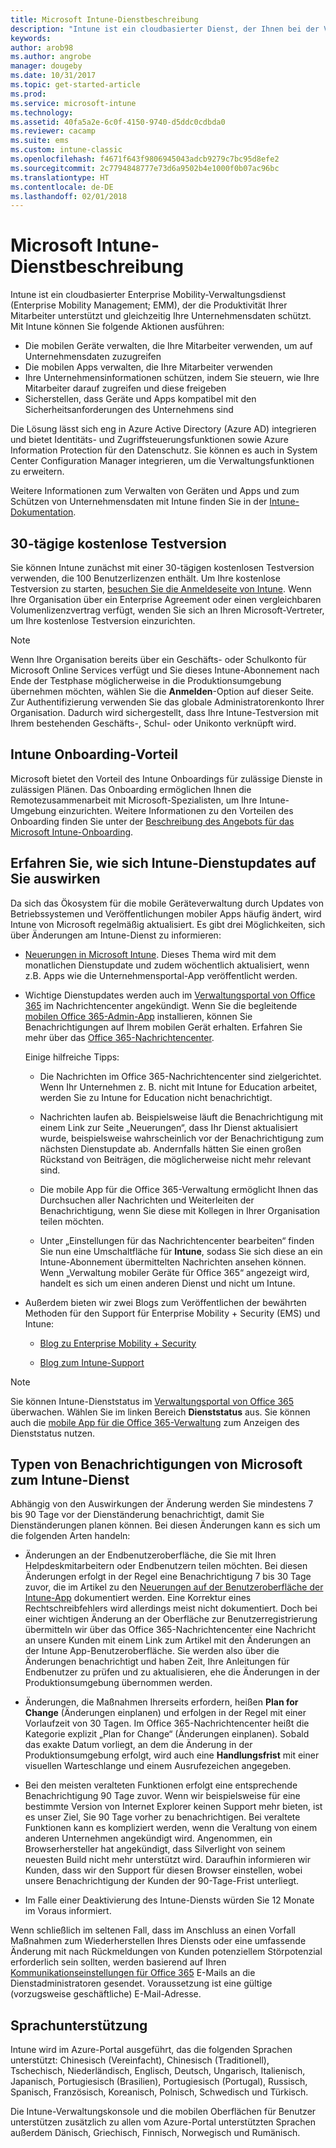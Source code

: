 ```yaml
---
title: Microsoft Intune-Dienstbeschreibung
description: "Intune ist ein cloudbasierter Dienst, der Ihnen bei der Verwaltung von Windows-, iOS-, Mac OS X-, Android- und mobilen Windows-Geräten hilft."
keywords: 
author: arob98
ms.author: angrobe
manager: dougeby
ms.date: 10/31/2017
ms.topic: get-started-article
ms.prod: 
ms.service: microsoft-intune
ms.technology: 
ms.assetid: 40fa5a2e-6c0f-4150-9740-d5ddc0cdbda0
ms.reviewer: cacamp
ms.suite: ems
ms.custom: intune-classic
ms.openlocfilehash: f4671f643f9806945043adcb9279c7bc95d8efe2
ms.sourcegitcommit: 2c7794848777e73d6a9502b4e1000f0b07ac96bc
ms.translationtype: HT
ms.contentlocale: de-DE
ms.lasthandoff: 02/01/2018
---
```

# <a name="microsoft-intune-service-description"></a>Microsoft Intune-Dienstbeschreibung

Intune ist ein cloudbasierter Enterprise Mobility-Verwaltungsdienst (Enterprise Mobility Management; EMM), der die Produktivität Ihrer Mitarbeiter unterstützt und gleichzeitig Ihre Unternehmensdaten schützt. Mit Intune können Sie folgende Aktionen ausführen:
* Die mobilen Geräte verwalten, die Ihre Mitarbeiter verwenden, um auf Unternehmensdaten zuzugreifen
* Die mobilen Apps verwalten, die Ihre Mitarbeiter verwenden
* Ihre Unternehmensinformationen schützen, indem Sie steuern, wie Ihre Mitarbeiter darauf zugreifen und diese freigeben
* Sicherstellen, dass Geräte und Apps kompatibel mit den Sicherheitsanforderungen des Unternehmens sind

Die Lösung lässt sich eng in Azure Active Directory (Azure AD) integrieren und bietet Identitäts- und Zugriffsteuerungsfunktionen sowie Azure Information Protection für den Datenschutz. Sie können es auch in System Center Configuration Manager integrieren, um die Verwaltungsfunktionen zu erweitern.

Weitere Informationen zum Verwalten von Geräten und Apps und zum Schützen von Unternehmensdaten mit Intune finden Sie in der [Intune-Dokumentation](https://docs.microsoft.com/intune/).

## <a name="30-day-free-trial"></a>30-tägige kostenlose Testversion
Sie können Intune zunächst mit einer 30-tägigen kostenlosen Testversion verwenden, die 100 Benutzerlizenzen enthält. Um Ihre kostenlose Testversion zu starten, [besuchen Sie die Anmeldeseite von Intune](https://www.microsoft.com/server-cloud/products/microsoft-intune/). Wenn Ihre Organisation über ein Enterprise Agreement oder einen vergleichbaren Volumenlizenzvertrag verfügt, wenden Sie sich an Ihren Microsoft-Vertreter, um Ihre kostenlose Testversion einzurichten.

> [!NOTE]
> Wenn Ihre Organisation bereits über ein Geschäfts- oder Schulkonto für Microsoft Online Services verfügt und Sie dieses Intune-Abonnement nach Ende der Testphase möglicherweise in die Produktionsumgebung übernehmen möchten, wählen Sie die **Anmelden**-Option auf dieser Seite. Zur Authentifizierung verwenden Sie das globale Administratorenkonto Ihrer Organisation. Dadurch wird sichergestellt, dass Ihre Intune-Testversion mit Ihrem bestehenden Geschäfts-, Schul- oder Unikonto verknüpft wird.

<!--- For a list of settings that you can set up on mobile devices, see:

-   [Enrolled device management capabilities of Microsoft Intune](introduction-intune.md)

-   [Hybrid mobile device management (MDM) with System Center Configuration Manager and Microsoft Intune](/sccm/mdm/understand/hybrid-mobile-device-management)

For more about System Center Configuration Manager, see [Documentation  for System Center Configuration Manager](/sccm/index).--->
## <a name="intune-onboarding-benefit"></a>Intune Onboarding-Vorteil
Microsoft bietet den Vorteil des Intune Onboardings für zulässige Dienste in zulässigen Plänen. Das Onboarding ermöglichen Ihnen die Remotezusammenarbeit mit Microsoft-Spezialisten, um Ihre Intune-Umgebung einzurichten. Weitere Informationen zu den Vorteilen des Onboarding finden Sie unter der [Beschreibung des Angebots für das Microsoft Intune-Onboarding](http://go.microsoft.com/fwlink/?LinkId=619281).


## <a name="learn-how-intune-service-updates-affect-you"></a>Erfahren Sie, wie sich Intune-Dienstupdates auf Sie auswirken

Da sich das Ökosystem für die mobile Geräteverwaltung durch Updates von Betriebssystemen und Veröffentlichungen mobiler Apps häufig ändert, wird Intune von Microsoft regelmäßig aktualisiert. Es gibt drei Möglichkeiten, sich über Änderungen am Intune-Dienst zu informieren:

- [Neuerungen in Microsoft Intune](whats-new.md). Dieses Thema wird mit dem monatlichen Dienstupdate und zudem wöchentlich aktualisiert, wenn z.B. Apps wie die Unternehmensportal-App veröffentlicht werden.

- Wichtige Dienstupdates werden auch im [Verwaltungsportal von Office 365](https://portal.office.com/Admin/Default.aspx) im Nachrichtencenter angekündigt. Wenn Sie die begleitende [mobilen Office 365-Admin-App](https://support.office.com/article/Office-365-Admin-Mobile-App-e16f6421-2a1a-4142-bf9d-9846600a060a) installieren, können Sie Benachrichtigungen auf Ihrem mobilen Gerät erhalten. Erfahren Sie mehr über das [Office 365-Nachrichtencenter](https://support.office.com/client/results?Shownav=true&ns=O365ENTADMIN&version=15&ver=15&HelpID=O365E_MCManageUpdates).

    Einige hilfreiche Tipps:

    - Die Nachrichten im Office 365-Nachrichtencenter sind zielgerichtet. Wenn Ihr Unternehmen z. B. nicht mit Intune for Education arbeitet, werden Sie zu Intune for Education nicht benachrichtigt.

    - Nachrichten laufen ab. Beispielsweise läuft die Benachrichtigung mit einem Link zur Seite „Neuerungen“, dass Ihr Dienst aktualisiert wurde, beispielsweise wahrscheinlich vor der Benachrichtigung zum nächsten Dienstupdate ab. Andernfalls hätten Sie einen großen Rückstand von Beiträgen, die möglicherweise nicht mehr relevant sind.

    - Die mobile App für die Office 365-Verwaltung ermöglicht Ihnen das Durchsuchen aller Nachrichten und Weiterleiten der Benachrichtigung, wenn Sie diese mit Kollegen in Ihrer Organisation teilen möchten.

    - Unter „Einstellungen für das Nachrichtencenter bearbeiten“ finden Sie nun eine Umschaltfläche für **Intune**, sodass Sie sich diese an ein Intune-Abonnement übermittelten Nachrichten ansehen können. Wenn „Verwaltung mobiler Geräte für Office 365“ angezeigt wird, handelt es sich um einen anderen Dienst und nicht um Intune.

- Außerdem bieten wir zwei Blogs zum Veröffentlichen der bewährten Methoden für den Support für Enterprise Mobility + Security (EMS) und Intune:

    - [Blog zu Enterprise Mobility + Security](https://blogs.technet.microsoft.com/enterprisemobility/)

    - [Blog zum Intune-Support](https://blogs.technet.microsoft.com/intunesupport/)

>[!Note]
>Sie können Intune-Dienststatus im [Verwaltungsportal von Office 365](https://portal.office.com/Admin/Default.aspx) überwachen. Wählen Sie im linken Bereich **Dienststatus** aus. Sie können auch die [mobile App für die Office 365-Verwaltung](https://support.office.com/article/Office-365-Admin-Mobile-App-e16f6421-2a1a-4142-bf9d-9846600a060a) zum Anzeigen des Dienststatus nutzen.

## <a name="types-of-notices-microsoft-provides-about-the-intune-service"></a>Typen von Benachrichtigungen von Microsoft zum Intune-Dienst

Abhängig von den Auswirkungen der Änderung werden Sie mindestens 7 bis 90 Tage vor der Dienständerung benachrichtigt, damit Sie Dienständerungen planen können. Bei diesen Änderungen kann es sich um die folgenden Arten handeln:

- Änderungen an der Endbenutzeroberfläche, die Sie mit Ihren Helpdeskmitarbeitern oder Endbenutzern teilen möchten. Bei diesen Änderungen erfolgt in der Regel eine Benachrichtigung 7 bis 30 Tage zuvor, die im Artikel zu den [Neuerungen auf der Benutzeroberfläche der Intune-App](whats-new-app-ui.md) dokumentiert werden. Eine Korrektur eines Rechtschreibfehlers wird allerdings meist nicht dokumentiert. Doch bei einer wichtigen Änderung an der Oberfläche zur Benutzerregistrierung übermitteln wir über das Office 365-Nachrichtencenter eine Nachricht an unsere Kunden mit einem Link zum Artikel mit den Änderungen an der Intune App-Benutzeroberfläche. Sie werden also über die Änderungen benachrichtigt und haben Zeit, Ihre Anleitungen für Endbenutzer zu prüfen und zu aktualisieren, ehe die Änderungen in der Produktionsumgebung übernommen werden.

- Änderungen, die Maßnahmen Ihrerseits erfordern, heißen **Plan for Change** (Änderungen einplanen) und erfolgen in der Regel mit einer Vorlaufzeit von 30 Tagen. Im Office 365-Nachrichtencenter heißt die Kategorie explizit „Plan for Change“ (Änderungen einplanen). Sobald das exakte Datum vorliegt, an dem die Änderung in der Produktionsumgebung erfolgt, wird auch eine **Handlungsfrist** mit einer visuellen Warteschlange und einem Ausrufezeichen angegeben.

- Bei den meisten veralteten Funktionen erfolgt eine entsprechende Benachrichtigung 90 Tage zuvor. Wenn wir beispielsweise für eine bestimmte Version von Internet Explorer keinen Support mehr bieten, ist es unser Ziel, Sie 90 Tage vorher zu benachrichtigen. Bei veraltete Funktionen kann es kompliziert werden, wenn die Veraltung von einem anderen Unternehmen angekündigt wird. Angenommen, ein Browserhersteller hat angekündigt, dass Silverlight von seinem neuesten Build nicht mehr unterstützt wird. Daraufhin informieren wir Kunden, dass wir den Support für diesen Browser einstellen, wobei unsere Benachrichtigung der Kunden der 90-Tage-Frist unterliegt.

- Im Falle einer Deaktivierung des Intune-Diensts würden Sie 12 Monate im Voraus informiert.

Wenn schließlich im seltenen Fall, dass im Anschluss an einen Vorfall Maßnahmen zum Wiederherstellen Ihres Diensts oder eine umfassende Änderung mit nach Rückmeldungen von Kunden potenziellem Störpotenzial erforderlich sein sollten, werden basierend auf Ihren [Kommunikationseinstellungen für Office 365](https://support.office.com/article/Change-your-contact-preferences-for-communications-from-Microsoft-6f70de1b-a64d-4498-bfbd-be8c83a9c0fc) E-Mails an die Dienstadministratoren gesendet. Voraussetzung ist eine gültige (vorzugsweise geschäftliche) E-Mail-Adresse.  


<!--- ## Choose the management solution that’s right for you
You can set up Intune in several ways to manage and help protect your company's mobile devices and computers (referred to as **devices** in this article).

- **Intune stand-alone configuration.** Use the web-based admin console in Intune to manage devices in your organization. Intune can be used without any on-premises IT infrastructure. If you use Intune with Active Directory Domain Services, you can use domain user accounts that you manage with Domain Services with Intune.

- **Intune with System Center Configuration Manager.** Use the Configuration Manager management console to manage computers and mobile devices in your enterprise. This configuration can help you to manage all your organization’s devices through a single console, the Configuration Manager Admin Console. Configuration Manager supports large numbers of mobile devices, servers, and computers. For more about Configuration Manager, see [Hybrid mobile device management (MDM) with System Center Configuration Manager and Microsoft Intune](/sccm/mdm/understand/hybrid-mobile-device-management). For more help deciding which approach is right for you, see [Choose between Microsoft Intune standalone and hybrid mobile device management with Configuration Manager](/sccm/mdm/understand/choose-between-standalone-intune-and-hybrid-mobile-device-management).--->

## <a name="language-support"></a>Sprachunterstützung
Intune wird im Azure-Portal ausgeführt, das die folgenden Sprachen unterstützt: Chinesisch (Vereinfacht), Chinesisch (Traditionell), Tschechisch, Niederländisch, Englisch, Deutsch, Ungarisch, Italienisch, Japanisch, Portugiesisch (Brasilien), Portugiesisch (Portugal), Russisch, Spanisch, Französisch, Koreanisch, Polnisch, Schwedisch und Türkisch.

Die Intune-Verwaltungskonsole und die mobilen Oberflächen für Benutzer unterstützen zusätzlich zu allen vom Azure-Portal unterstützten Sprachen außerdem Dänisch, Griechisch, Finnisch, Norwegisch und Rumänisch.

<!--- ## Learn more about Intune
Use these resources to learn more about Intune:

- The [Microsoft Intune Trust Center](https://www.microsoft.com/server-cloud/products/intune-trust-center/) provides information about the security, privacy, and compliance practices of Intune, and it describes some of Intune's certifications.

- [Enrolled device management capabilities of Microsoft Intune](introduction-intune.md)--->
